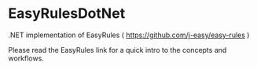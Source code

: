 # EasyRulesDotNet

.NET implementation of EasyRules ( https://github.com/j-easy/easy-rules )

Please read the EasyRules link for a quick intro to the concepts and workflows.
